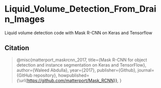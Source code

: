 # Liquid_Volume_Detection_From_Drain_Images
Liquid volume detection code with Mask R-CNN on Keras and Tensorflow


## Citation
> @misc{matterport_maskrcnn_2017,
title={Mask R-CNN for object detection and instance segmentation on Keras and TensorFlow},
author={Waleed Abdulla},
year={2017},
publisher={Github},
journal={GitHub repository},
 howpublished={\url{https://github.com/matterport/Mask_RCNN}},
}
